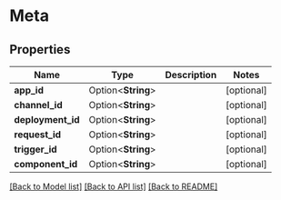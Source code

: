 # Meta

## Properties

Name | Type | Description | Notes
------------ | ------------- | ------------- | -------------
**app_id** | Option<**String**> |  | [optional]
**channel_id** | Option<**String**> |  | [optional]
**deployment_id** | Option<**String**> |  | [optional]
**request_id** | Option<**String**> |  | [optional]
**trigger_id** | Option<**String**> |  | [optional]
**component_id** | Option<**String**> |  | [optional]

[[Back to Model list]](../README.md#documentation-for-models) [[Back to API list]](../README.md#documentation-for-api-endpoints) [[Back to README]](../README.md)


